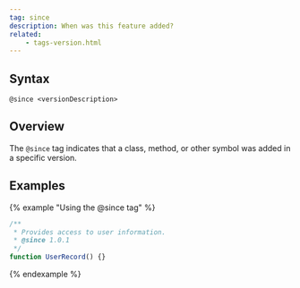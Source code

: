 ```yaml
---
tag: since
description: When was this feature added?
related:
    - tags-version.html
---
```


## Syntax

`@since <versionDescription>`


## Overview

The `@since` tag indicates that a class, method, or other symbol was added in a specific version.


## Examples

{% example "Using the @since tag" %}

```js
/**
 * Provides access to user information.
 * @since 1.0.1
 */
function UserRecord() {}
```
{% endexample %}
